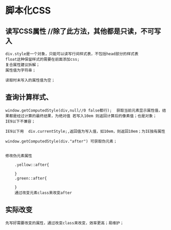 # 脚本化CSS

## 读写CSS属性  //除了此方法，其他都是只读，不可写入
    div.style是一个对象，只能可以读写行间样式表，不包括head部分的样式表
    float这种保留样式的需要在前面添加css;
    复合属性建议拆解；
    属性值为字符串；

    读取时未写入的属性值为空；

## 查询计算样式、   
    window.getComputedStyle(div,null//0 false都行);  获取当前元素显示属性值，结果都是经过计算的最终结果，为绝对值 若写入10em 则返回计算后的像素值；也是对象；
    IE9以下不兼容；

    IE9以下用  div.currentStyle;,返回值为写入值，如10em，则返回10em；为IE独有属性

    window.getComputedStyle(div."after") 可获取伪元素；


    修改伪元素属性

        .yellow::after{

        }
        .green::after{

        }
        通过改变元素class来改变after

## 实际改变
    先写好需要改变的属性，通过改变class来改变，效率更高；易维护；